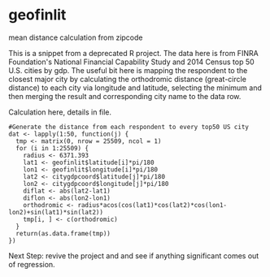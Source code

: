 # geofinlit
mean distance calculation from zipcode

This is a snippet from a deprecated R project. The data here is from FINRA Foundation's National Financial Capability Study and 2014 Census top 50 U.S. cities by gdp. The useful bit here is mapping the respondent to the closest major city by calculating the orthodromic distance (great-circle distance) to each city via longitude and latitude, selecting the minimum and then merging the result and corresponding city name to the data row.

Calculation here, details in file.
```
#Generate the distance from each respondent to every top50 US city
dat <- lapply(1:50, function(j) {
  tmp <- matrix(0, nrow = 25509, ncol = 1)
  for (i in 1:25509) {
    radius <- 6371.393
    lat1 <- geofinlit$latitude[i]*pi/180
    lon1 <- geofinlit$longitude[i]*pi/180
    lat2 <- citygdpcoord$latitude[j]*pi/180
    lon2 <- citygdpcoord$longitude[j]*pi/180
    diflat <- abs(lat2-lat1)
    diflon <- abs(lon2-lon1)
    orthodromic <- radius*acos(cos(lat1)*cos(lat2)*cos(lon1-lon2)+sin(lat1)*sin(lat2))
    tmp[i, ] <- c(orthodromic)
  }
  return(as.data.frame(tmp))
})
```

Next Step: revive the project and and see if anything significant comes out of regression.

